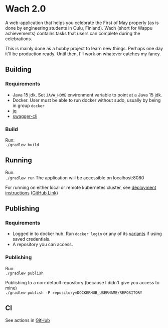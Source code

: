 # Wach 2.0
A web-application that helps you celebrate the First of May properly (as is done by engineering students in Oulu, Finland). 
Wach (short for Wappu achievements) contains tasks that users can complete during the celebrations.

This is mainly done as a hobby project to learn new things. Perhaps one day it'll be 
production ready. Until then, I'll work on whatever catches my fancy.

## Building

### Requirements
* Java 15 jdk. Set `JAVA_HOME` environment variable to point at a Java 15 jdk.
* Docker. User must be able to run docker without sudo, usually by being in group `docker`
* jq
* [swagger-cli](https://github.com/APIDevTools/swagger-cli)

### Build
Run:\
`./gradlew build`

## Running
Run:\
`./gradlew run`
The application will be accessible on localhost:8080

For running on either local or remote kubernetes cluster, see [deployment instructions](deployment/DEPLOYMENT.md) ([GitHub Link](https://github.com/Moetto/wach2.0/blob/master/deployment/DEPLOYMENT.md))

## Publishing
### Requirements
* Logged in to docker hub. Run `docker login` or any of its [variants](https://docs.docker.com/engine/reference/commandline/login/) if using saved credentials.
* A repository you can access. 

### Publishing
Run:\
`./gradlew publish`

Publishing to a non-default repository (because I didn't give you access to mine)\
`./gradlew publish -P repository=DOCKERHUB_USERNAME/REPOSITORY`

## CI
See actions in [GitHub](https://github.com/Moetto/wach2.0/actions)